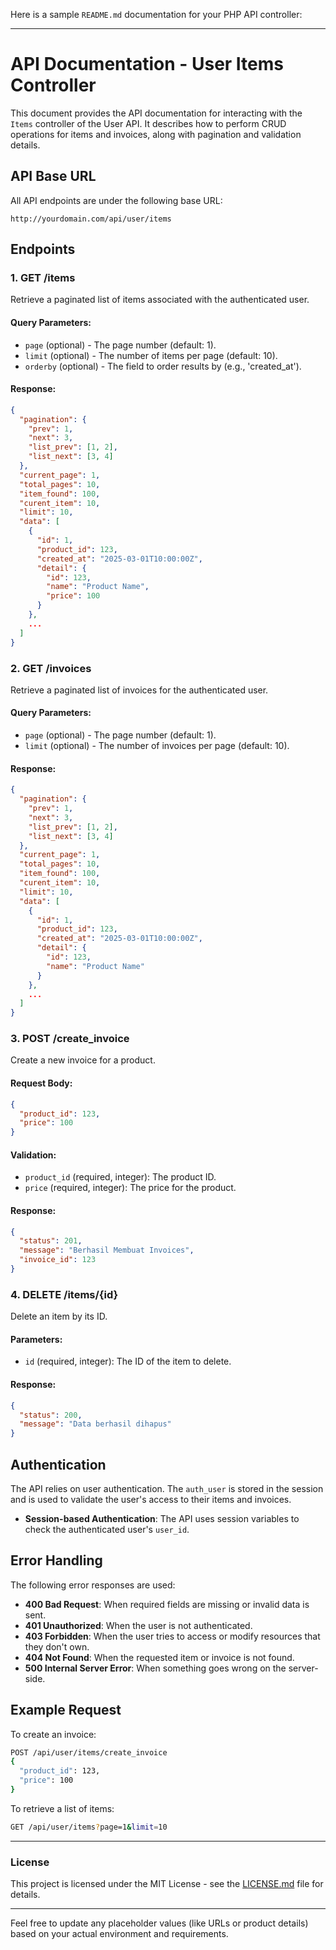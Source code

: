 
Here is a sample `README.md` documentation for your PHP API controller:

---

# API Documentation - User Items Controller

This document provides the API documentation for interacting with the `Items` controller of the User API. It describes how to perform CRUD operations for items and invoices, along with pagination and validation details.

## API Base URL

All API endpoints are under the following base URL:

```
http://yourdomain.com/api/user/items
```

## Endpoints

### 1. **GET /items**

Retrieve a paginated list of items associated with the authenticated user.

#### Query Parameters:
- `page` (optional) - The page number (default: 1).
- `limit` (optional) - The number of items per page (default: 10).
- `orderby` (optional) - The field to order results by (e.g., 'created_at').
  
#### Response:
```json
{
  "pagination": {
    "prev": 1,
    "next": 3,
    "list_prev": [1, 2],
    "list_next": [3, 4]
  },
  "current_page": 1,
  "total_pages": 10,
  "item_found": 100,
  "curent_item": 10,
  "limit": 10,
  "data": [
    {
      "id": 1,
      "product_id": 123,
      "created_at": "2025-03-01T10:00:00Z",
      "detail": {
        "id": 123,
        "name": "Product Name",
        "price": 100
      }
    },
    ...
  ]
}
```

### 2. **GET /invoices**

Retrieve a paginated list of invoices for the authenticated user.

#### Query Parameters:
- `page` (optional) - The page number (default: 1).
- `limit` (optional) - The number of invoices per page (default: 10).

#### Response:
```json
{
  "pagination": {
    "prev": 1,
    "next": 3,
    "list_prev": [1, 2],
    "list_next": [3, 4]
  },
  "current_page": 1,
  "total_pages": 10,
  "item_found": 100,
  "curent_item": 10,
  "limit": 10,
  "data": [
    {
      "id": 1,
      "product_id": 123,
      "created_at": "2025-03-01T10:00:00Z",
      "detail": {
        "id": 123,
        "name": "Product Name"
      }
    },
    ...
  ]
}
```

### 3. **POST /create_invoice**

Create a new invoice for a product.

#### Request Body:
```json
{
  "product_id": 123,
  "price": 100
}
```

#### Validation:
- `product_id` (required, integer): The product ID.
- `price` (required, integer): The price for the product.

#### Response:
```json
{
  "status": 201,
  "message": "Berhasil Membuat Invoices",
  "invoice_id": 123
}
```

### 4. **DELETE /items/{id}**

Delete an item by its ID.

#### Parameters:
- `id` (required, integer): The ID of the item to delete.

#### Response:
```json
{
  "status": 200,
  "message": "Data berhasil dihapus"
}
```

## Authentication

The API relies on user authentication. The `auth_user` is stored in the session and is used to validate the user's access to their items and invoices.

- **Session-based Authentication**: The API uses session variables to check the authenticated user's `user_id`.

## Error Handling

The following error responses are used:

- **400 Bad Request**: When required fields are missing or invalid data is sent.
- **401 Unauthorized**: When the user is not authenticated.
- **403 Forbidden**: When the user tries to access or modify resources that they don't own.
- **404 Not Found**: When the requested item or invoice is not found.
- **500 Internal Server Error**: When something goes wrong on the server-side.

## Example Request

To create an invoice:

```bash
POST /api/user/items/create_invoice
{
  "product_id": 123,
  "price": 100
}
```

To retrieve a list of items:

```bash
GET /api/user/items?page=1&limit=10
```

---

### License

This project is licensed under the MIT License - see the [LICENSE.md](LICENSE.md) file for details.

---

Feel free to update any placeholder values (like URLs or product details) based on your actual environment and requirements.

